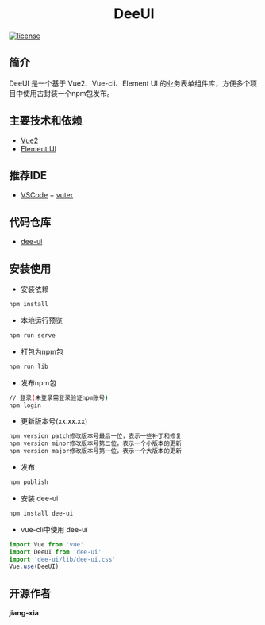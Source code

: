 
<div align="center">
	<!-- <img style="width: 80px;height: 80px" src=""/> -->
	<h1>DeeUI</h1>
</div>


[![license](https://img.shields.io/badge/license-MIT-green.svg)](./LICENSE)

## 简介

DeeUI  是一个基于 Vue2、Vue-cli、Element UI 的业务表单组件库，方便多个项目中使用古封装一个npm包发布。

## 主要技术和依赖

- [Vue2](https://v2.cn.vuejs.org/)
- [Element UI](https://element.eleme.cn/#/zh-CN/component/installation)
  

## 推荐IDE
- [VSCode](https://code.visualstudio.com/) + [vuter](https://marketplace.visualstudio.com/items?itemName=johnsoncodehk.volar)


## 代码仓库

- [dee-ui](https://gitee.com/jiang-xia/dee-ui)

## 安装使用

- 安装依赖

```bash
npm install
```

- 本地运行预览

```bash
npm run serve
```

- 打包为npm包

```bash
npm run lib
```
- 发布npm包

```bash
// 登录(未登录需登录验证npm账号)
npm login
```
- 更新版本号(xx.xx.xx)

```bash
npm version patch修改版本号最后一位，表示一些补丁和修复
npm version minor修改版本号第二位，表示一个小版本的更新
npm version major修改版本号第一位，表示一个大版本的更新
```
- 发布
```bash
npm publish
```

- 安装 dee-ui

```bash
npm install dee-ui
```

- vue-cli中使用 dee-ui

```JavaScript
import Vue from 'vue'
import DeeUI from 'dee-ui'
import 'dee-ui/lib/dee-ui.css'
Vue.use(DeeUI)
```
## 开源作者

**jiang-xia**
